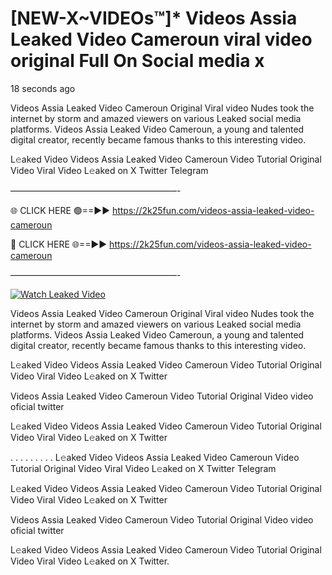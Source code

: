 # [NEW-X~VIDEOs™]* Videos Assia Leaked Video Cameroun viral video original Full On Social media x

18 seconds ago

Videos Assia Leaked Video Cameroun Original Viral video Nudes took the internet by storm and amazed viewers on various Leaked social media platforms. Videos Assia Leaked Video Cameroun, a young and talented digital creator, recently became famous thanks to this interesting video.

L𝚎aked Video Videos Assia Leaked Video Cameroun Video Tutorial Original Video Viral Video L𝚎aked on X Twitter Telegram

———————————————————-

🌐 CLICK HERE 🟢==►► https://2k25fun.com/videos-assia-leaked-video-cameroun

🔴 CLICK HERE 🌐==►► https://2k25fun.com/videos-assia-leaked-video-cameroun

———————————————————-

[![Watch Leaked Video](https://miro.medium.com/v2/resize:fit:828/format:webp/1*cilzJN44JGOrTw9NJCrNHA.gif "Watch Leaked Video")](https://2k25fun.com/videos-assia-leaked-video-cameroun)

Videos Assia Leaked Video Cameroun Original Viral video Nudes took the internet by storm and amazed viewers on various Leaked social media platforms. Videos Assia Leaked Video Cameroun, a young and talented digital creator, recently became famous thanks to this interesting video.

L𝚎aked Video Videos Assia Leaked Video Cameroun Video Tutorial Original Video Viral Video L𝚎aked on X Twitter

Videos Assia Leaked Video Cameroun Video Tutorial Original Video video oficial twitter

L𝚎aked Video Videos Assia Leaked Video Cameroun Video Tutorial Original Video Viral Video L𝚎aked on X Twitter

. . . . . . . . . L𝚎aked Video Videos Assia Leaked Video Cameroun Video Tutorial Original Video Viral Video L𝚎aked on X Twitter Telegram

L𝚎aked Video Videos Assia Leaked Video Cameroun Video Tutorial Original Video Viral Video L𝚎aked on X Twitter

Videos Assia Leaked Video Cameroun Video Tutorial Original Video video oficial twitter

L𝚎aked Video Videos Assia Leaked Video Cameroun Video Tutorial Original Video Viral Video L𝚎aked on X Twitter.